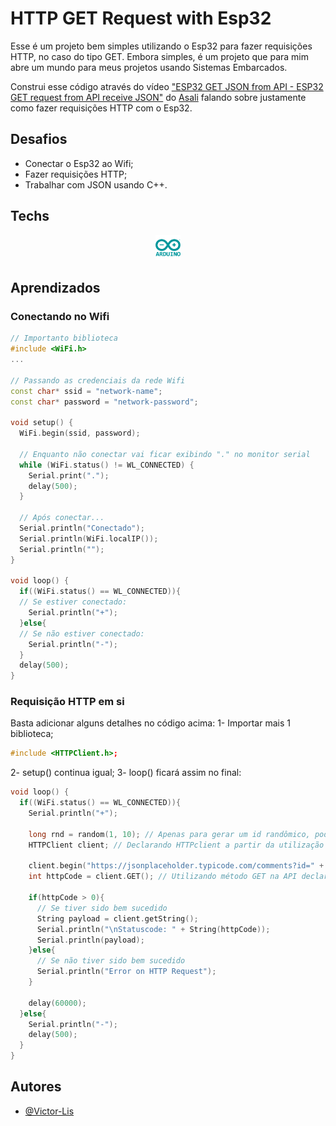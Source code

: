 # HTTP GET Request with Esp32
Esse é um projeto bem simples utilizando o Esp32 para fazer requisições HTTP, no caso do tipo GET.
Embora simples, é um projeto que para mim abre um mundo para meus projetos usando Sistemas Embarcados.

Construi esse código através do vídeo ["ESP32 GET JSON from API - ESP32 GET request from API receive JSON"](https://www.youtube.com/watch?v=cgoCmYLeaSI&list=PL7818dFy-SV84QoQNdNdv2WzIrbhkN1do&index=2) do [Asali](https://www.youtube.com/@asali-channel) falando sobre justamente como fazer requisições HTTP com o Esp32.

## Desafios
- Conectar o Esp32 ao Wifi;
- Fazer requisições HTTP;
- Trabalhar com JSON usando C++.

## Techs
<div align="center">
  <img width="40" height="40" src="https://github.com/devicons/devicon/blob/master/icons/arduino/arduino-original-wordmark.svg" alt="Arduino">
</div>

## Aprendizados

### Conectando no Wifi

```c++
// Importanto biblioteca
#include <WiFi.h>
...

// Passando as credenciais da rede Wifi
const char* ssid = "network-name";
const char* password = "network-password";

void setup() {
  WiFi.begin(ssid, password);

  // Enquanto não conectar vai ficar exibindo "." no monitor serial
  while (WiFi.status() != WL_CONNECTED) { 
    Serial.print(".");
    delay(500);
  }

  // Após conectar...
  Serial.println("Conectado");
  Serial.println(WiFi.localIP());
  Serial.println("");
}

void loop() {
  if((WiFi.status() == WL_CONNECTED)){
  // Se estiver conectado:
    Serial.println("+");
  }else{
  // Se não estiver conectado:
    Serial.println("-");
  }
  delay(500);
}
```

### Requisição HTTP em si
Basta adicionar alguns detalhes no código acima:
1- Importar mais 1 biblioteca;
```c++
#include <HTTPClient.h>;
```
2- setup() continua igual;
3- loop() ficará assim no final:
```c++
void loop() {
  if((WiFi.status() == WL_CONNECTED)){
    Serial.println("+");
    
    long rnd = random(1, 10); // Apenas para gerar um id randômico, poderia ser um ID estático.
    HTTPClient client; // Declarando HTTPclient a partir da utilização da lib "HTTPClient".

    client.begin("https://jsonplaceholder.typicode.com/comments?id=" + String(rnd)); // Iniciando cliente com a url da API
    int httpCode = client.GET(); // Utilizando método GET na API declarada anteriormente
    
    if(httpCode > 0){
      // Se tiver sido bem sucedido 
      String payload = client.getString();
      Serial.println("\nStatuscode: " + String(httpCode));
      Serial.println(payload);
    }else{
      // Se não tiver sido bem sucedido
      Serial.println("Error on HTTP Request");
    }

    delay(60000);
  }else{
    Serial.println("-");
    delay(500);
  }
}
```

## Autores

- [@Victor-Lis](https://www.github.com/Victor-Lis)

